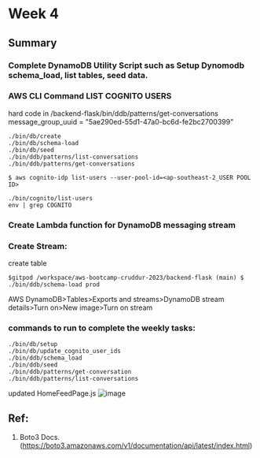 # Week 4
## Summary
### Complete DynamoDB Utility Script such as Setup Dynomodb schema_load, list tables, seed data.
### AWS CLI Command LIST COGNITO USERS 
hard code in /backend-flask/bin/ddb/patterns/get-conversations
message_group_uuid = "5ae290ed-55d1-47a0-bc6d-fe2bc2700399"
```
./bin/db/create
./bin/db/schema-load
./bin/db/seed
./bin/ddb/patterns/list-conversations
./bin/ddb/patterns/get-conversations
```

```
$ aws cognito-idp list-users --user-pool-id=<ap-southeast-2_USER POOL ID>
```

```
./bin/cognito/list-users
env | grep COGNITO
```
### Create Lambda function for DynamoDB messaging stream
### Create Stream:
create table
```
$gitpod /workspace/aws-bootcamp-cruddur-2023/backend-flask (main) $ ./bin/ddb/schema-load prod
```
AWS DynamoDB>Tables>Exports and streams>DynamoDB stream details>Turn on>New image>Turn on stream

### commands to run to complete the weekly tasks:
```
./bin/db/setup
./bin/db/update_cognito_user_ids
./bin/ddb/schema_load
./bin/ddb/seed
./bin/ddb/patterns/get-conversation
./bin/ddb/patterns/list-conversations
```
updated HomeFeedPage.js
![image](https://user-images.githubusercontent.com/116926319/229993582-e2df220b-6335-476a-ad0b-9d315f323787.png)

## Ref:
1. Boto3 Docs.
(https://boto3.amazonaws.com/v1/documentation/api/latest/index.html)
